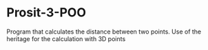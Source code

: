 # Prosit-3-POO

Program that calculates the distance between two points.
Use of the heritage for the calculation with 3D points
